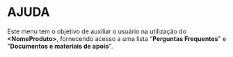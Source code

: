 # AJUDA

Este menu tem o objetivo de auxiliar o usuário na utilização do **\<NomeProduto>**, fornecendo acesso a uma lista “**Perguntas Frequentes**" e "**Documentos e materiais de apoio**".
